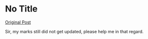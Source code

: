 # No Title

[Original Post](https://discourse.onlinedegree.iitm.ac.in/t/171141/486)

<p>Sir, my marks still did not get updated, please help me in that regard.</p>